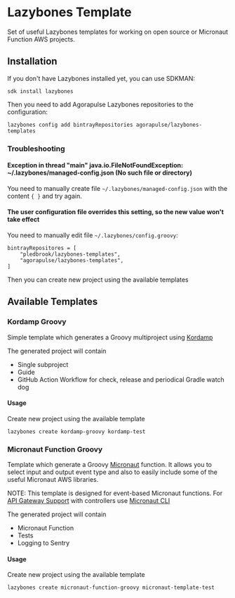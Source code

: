# Lazybones Template

Set of useful Lazybones templates for working on open source or Micronaut Function AWS projects.

## Installation

If you don't have Lazybones installed yet, you can use SDKMAN:

```
sdk install lazybones
```

Then you need to add Agorapulse Lazybones repositories to the configuration:

```
lazybones config add bintrayRepositories agorapulse/lazybones-templates
```


### Troubleshooting

#### Exception in thread "main" java.io.FileNotFoundException: ~/.lazybones/managed-config.json (No such file or directory)

You need to manually create file `~/.lazybones/managed-config.json` with the content `{ }` and try again.

#### The user configuration file overrides this setting, so the new value won't take effect

You need to manually edit file `~/.lazybones/config.groovy`:

```
bintrayRepositores = [
    "pledbrook/lazybones-templates",
    "agorapulse/lazybones-templates",
]
```

Then you can create new project using the available templates

## Available Templates 

### Kordamp Groovy

Simple template which generates a Groovy multiproject using [Kordamp][1]

The generated project will contain
 * Single subproject
 * Guide
 * GitHub Action Workflow for check, release and periodical Gradle watch dog
 
#### Usage

Create new project using the available template

```
lazybones create kordamp-groovy kordamp-test
```

[1]: http://kordamp.org/kordamp-gradle-plugins/

### Micronaut Function Groovy

Template which generate a Groovy [Micronaut][2] function. It allows you to select input and output event type
and also to easily include some of the useful Micronaut AWS libraries.

NOTE: This template is designed for event-based Micronaut functions. For [API Gateway Support](https://micronaut-projects.github.io/micronaut-aws/latest/guide/#apiProxy) with controllers use [Micronaut CLI](https://docs.micronaut.io/latest/guide/index.html#buildCLI)

The generated project will contain
 * Micronaut Function
 * Tests
 * Logging to Sentry
 
#### Usage

Create new project using the available template

```
lazybones create micronaut-function-groovy micronaut-template-test
```

[2]: http://micronaut.io



